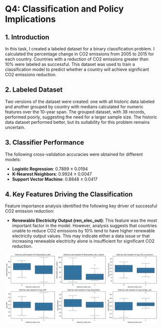# Q4: Classification and Policy Implications

## 1. Introduction

In this task, I created a labeled dataset for a binary classification problem. I calculated the percentage change in CO2 emissions from 2005 to 2015 for each country. Countries with a reduction of CO2 emissions greater than 10% were labeled as successful. This dataset was used to train a classification model to predict whether a country will achieve significant CO2 emissions reduction.

## 2. Labeled Dataset

Two versions of the dataset were created: one with all historic data labeled and another grouped by country with medians calculated for numeric features over the 10-year span. The grouped dataset, with 38 records, performed poorly, suggesting the need for a larger sample size. The historic data dataset performed better, but its suitability for this problem remains uncertain.

## 3. Classifier Performance

The following cross-validation accuracies were obtained for different models:

- **Logistic Regression**: 0.7899 ± 0.0194
- **K-Nearest Neighbors**: 0.9924 ± 0.0047
- **Support Vector Machine**: 0.8848 ± 0.0417

## 4. Key Features Driving the Classification

Feature importance analysis identified the following key driver of successful CO2 emission reduction:

- **Renewable Electricity Output (ren_elec_out)**: This feature was the most important factor in the model. However, analysis suggests that countries unable to reduce CO2 emissions by 10% tend to have higher renewable electricity output values. This may indicate either a data issue or that increasing renewable electricity alone is insufficient for significant CO2 reduction.

![classif_boxplots](../img/boxplots_classif.png)
